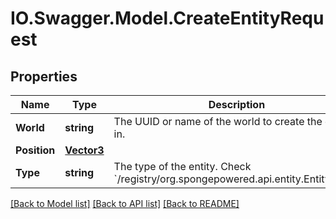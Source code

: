 # IO.Swagger.Model.CreateEntityRequest
## Properties

Name | Type | Description | Notes
------------ | ------------- | ------------- | -------------
**World** | **string** | The UUID or name of the world to create the entity in. | [optional] 
**Position** | [**Vector3**](Vector3.md) |  | [optional] 
**Type** | **string** | The type of the entity. Check &#x60;/registry/org.spongepowered.api.entity.EntityType&#x60;. | [optional] 

[[Back to Model list]](../README.md#documentation-for-models) [[Back to API list]](../README.md#documentation-for-api-endpoints) [[Back to README]](../README.md)

